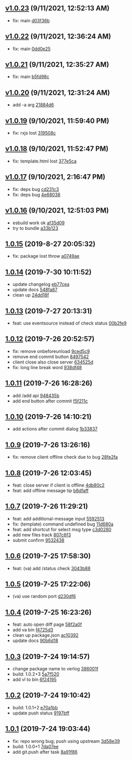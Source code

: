 <a name="v1.0.23"></a>
## [v1.0.23](https://github.com/futurist/verlog/compare/v1.0.22...v1.0.23) (9/11/2021, 12:52:13 AM)

- fix: main  [d03f36b](https://github.com/futurist/verlog/commit/d03f36b)


<a name="v1.0.22"></a>
## [v1.0.22](https://github.com/futurist/verlog/compare/v1.0.21...v1.0.22) (9/11/2021, 12:36:24 AM)

- fix: main  [0dd0e25](https://github.com/futurist/verlog/commit/0dd0e25)


<a name="v1.0.21"></a>
## [v1.0.21](https://github.com/futurist/verlog/compare/v1.0.20...v1.0.21) (9/11/2021, 12:35:27 AM)

- fix: main  [b5fd98c](https://github.com/futurist/verlog/commit/b5fd98c)


<a name="v1.0.20"></a>
## [v1.0.20](https://github.com/futurist/verlog/compare/v1.0.19...v1.0.20) (9/11/2021, 12:31:24 AM)

- add -a arg  [21884d6](https://github.com/futurist/verlog/commit/21884d6)


<a name="v1.0.19"></a>
## [v1.0.19](https://github.com/futurist/verlog/compare/v1.0.18...v1.0.19) (9/10/2021, 11:59:40 PM)

- fix: rxjs lost  [319508c](https://github.com/futurist/verlog/commit/319508c)


<a name="v1.0.18"></a>
## [v1.0.18](https://github.com/futurist/verlog/compare/v1.0.17...v1.0.18) (9/10/2021, 11:52:47 PM)

- fix: template.html lost  [377e5ca](https://github.com/futurist/verlog/commit/377e5ca)


<a name="v1.0.17"></a>
## [v1.0.17](https://github.com/futurist/verlog/compare/v1.0.16...v1.0.17) (9/10/2021, 2:16:47 PM)

- fix: deps bug  [cd231c3](https://github.com/futurist/verlog/commit/cd231c3)
- fix: deps bug  [4e68038](https://github.com/futurist/verlog/commit/4e68038)


<a name="v1.0.16"></a>
## [v1.0.16](https://github.com/futurist/verlog/compare/1.0.15...v1.0.16) (9/10/2021, 12:51:03 PM)

- esbuild work ok  [af35d09](https://github.com/futurist/verlog/commit/af35d09)
- try to bundle  [a33b123](https://github.com/futurist/verlog/commit/a33b123)


<a name="1.0.15"></a>
## [1.0.15](https://github.com/futurist/verlog/compare/1.0.14...1.0.15) (2019-8-27 20:05:32)

- fix: package lost throw  [a0749ae](https://github.com/futurist/verlog/commit/a0749ae)


<a name="1.0.14"></a>
## [1.0.14](https://github.com/futurist/verlog/compare/1.0.13...1.0.14) (2019-7-30 10:11:52)

- update changelog  [eb77cea](https://github.com/futurist/verlog/commit/eb77cea)
- update docs  [548fa87](https://github.com/futurist/verlog/commit/548fa87)
- clean up  [24dd18f](https://github.com/futurist/verlog/commit/24dd18f)


<a name="1.0.13"></a>
## [1.0.13](https://github.com/futurist/verlog/compare/1.0.12...1.0.13) (2019-7-27 20:13:31)

- feat: use eventsource instead of check status  [00b2fe9](https://github.com/futurist/verlog/commit/00b2fe9)


<a name="1.0.12"></a>
## [1.0.12](https://github.com/futurist/verlog/compare/1.0.11...1.0.12) (2019-7-26 20:52:57)

- fix: remove onbeforeunload  [9ced5c9](https://github.com/futurist/verlog/commit/9ced5c9)
- remove end commit button  [8497542](https://github.com/futurist/verlog/commit/8497542)
- client close also close server  [634525d](https://github.com/futurist/verlog/commit/634525d)
- fix: long line break word  [938df48](https://github.com/futurist/verlog/commit/938df48)


<a name="1.0.11"></a>
## [1.0.11](https://github.com/futurist/verlog/compare/1.0.10...1.0.11) (2019-7-26 16:28:26)

- add /add api  [948435b](https://github.com/futurist/verlog/commit/948435b)
- add end button after commit  [f5f211c](https://github.com/futurist/verlog/commit/f5f211c)


<a name="1.0.10"></a>
## [1.0.10](https://github.com/futurist/verlog/compare/1.0.9...1.0.10) (2019-7-26 14:10:21)

- add actions after commit dialog  [1b33837](https://github.com/futurist/verlog/commit/1b33837)


<a name="1.0.9"></a>
## [1.0.9](https://github.com/futurist/verlog/compare/1.0.8...1.0.9) (2019-7-26 13:26:16)

- fix: remove client offline check due to bug  [28fe2fa](https://github.com/futurist/verlog/commit/28fe2fa)


<a name="1.0.8"></a>
## [1.0.8](https://github.com/futurist/verlog/compare/1.0.7...1.0.8) (2019-7-26 12:03:45)

- feat: close server if client is offline  [4db80c2](https://github.com/futurist/verlog/commit/4db80c2)
- feat: add offline message tip  [b6dfaff](https://github.com/futurist/verlog/commit/b6dfaff)


<a name="1.0.7"></a>
## [1.0.7](https://github.com/futurist/verlog/compare/1.0.6...1.0.7) (2019-7-26 11:29:21)

- feat: add additional-message input  [5592513](https://github.com/futurist/verlog/commit/5592513)
- fix: (template) command undefined bug  [11d680a](https://github.com/futurist/verlog/commit/11d680a)
- feat: add shortcut for select msg type  [c3d0280](https://github.com/futurist/verlog/commit/c3d0280)
- add new files track  [807c6f3](https://github.com/futurist/verlog/commit/807c6f3)
- submit confirm  [9532438](https://github.com/futurist/verlog/commit/9532438)


<a name="1.0.6"></a>
## [1.0.6](https://github.com/futurist/verlog/compare/1.0.5...1.0.6) (2019-7-25 17:58:30)

- feat: (va) add /status check  [3043b88](https://github.com/futurist/verlog/commit/3043b88)


<a name="1.0.5"></a>
## [1.0.5](https://github.com/futurist/verlog/compare/1.0.4...1.0.5) (2019-7-25 17:22:06)

- (va) use random port  [d230df6](https://github.com/futurist/verlog/commit/d230df6)


<a name="1.0.4"></a>
## [1.0.4](https://github.com/futurist/verlog/compare/1.0.3...1.0.4) (2019-7-25 16:23:26)

- feat: auto open diff page  [58f2a0f](https://github.com/futurist/verlog/commit/58f2a0f)
- add va bin  [f4725d3](https://github.com/futurist/verlog/commit/f4725d3)
- clean up package.json  [ac10392](https://github.com/futurist/verlog/commit/ac10392)
- update docs  [90b6d18](https://github.com/futurist/verlog/commit/90b6d18)


<a name="1.0.3"></a>
## [1.0.3](https://github.com/futurist/verlog/compare/1.0.2...1.0.3) (2019-7-24 19:14:57)

- change package name to verlog  [386001f](https://github.com/futurist/verlog/commit/386001f)
- build: 1.0.2+3  [5a7f520](https://github.com/futurist/verlog/commit/5a7f520)
- add vl to bin  [6f24195](https://github.com/futurist/verlog/commit/6f24195)


<a name="1.0.2"></a>
## [1.0.2](https://github.com/futurist/verlog/compare/1.0.1...1.0.2) (2019-7-24 19:10:42)

- build: 1.0.1+2  [e70a1bb](https://github.com/futurist/verlog/commit/e70a1bb)
- update push status  [9197bff](https://github.com/futurist/verlog/commit/9197bff)


<a name="1.0.1"></a>
## [1.0.1](https://github.com/futurist/verlog/compare/c32019904faf3172e63d329126e4685ad64ff43b...1.0.1) (2019-7-24 19:03:44)

- fix: repo wrong bug; push using upstream  [3d58e39](https://github.com/futurist/verlog/commit/3d58e39)
- build: 1.0.0+1  [7da07ee](https://github.com/futurist/verlog/commit/7da07ee)
- add git.push after task  [8a91f86](https://github.com/futurist/verlog/commit/8a91f86)


